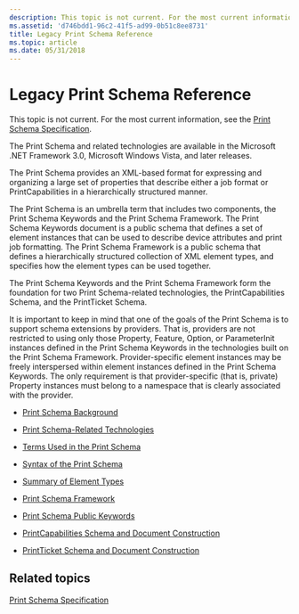 ```yaml
---
description: This topic is not current. For the most current information, see the Print Schema Specification.
ms.assetid: 'd746bdd1-96c2-41f5-ad99-0b51c8ee8731'
title: Legacy Print Schema Reference
ms.topic: article
ms.date: 05/31/2018
---
```


# Legacy Print Schema Reference

This topic is not current. For the most current information, see the [Print Schema Specification](https://download.microsoft.com/download/D/E/C/DECA6E6B-3E81-48E7-B7EF-6D92A547D03C/print-schema-spec-2-0.zip).

The Print Schema and related technologies are available in the Microsoft .NET Framework 3.0, Microsoft Windows Vista, and later releases.

The Print Schema provides an XML-based format for expressing and organizing a large set of properties that describe either a job format or PrintCapabilities in a hierarchically structured manner.

The Print Schema is an umbrella term that includes two components, the Print Schema Keywords and the Print Schema Framework. The Print Schema Keywords document is a public schema that defines a set of element instances that can be used to describe device attributes and print job formatting. The Print Schema Framework is a public schema that defines a hierarchically structured collection of XML element types, and specifies how the element types can be used together.

The Print Schema Keywords and the Print Schema Framework form the foundation for two Print Schema-related technologies, the PrintCapabilities Schema, and the PrintTicket Schema.

It is important to keep in mind that one of the goals of the Print Schema is to support schema extensions by providers. That is, providers are not restricted to using only those Property, Feature, Option, or ParameterInit instances defined in the Print Schema Keywords in the technologies built on the Print Schema Framework. Provider-specific element instances may be freely interspersed within element instances defined in the Print Schema Keywords. The only requirement is that provider-specific (that is, private) Property instances must belong to a namespace that is clearly associated with the provider.

-   [Print Schema Background](print-schema-background.md)

-   [Print Schema-Related Technologies](print-schema-related-technologies.md)

-   [Terms Used in the Print Schema](terms-used-in-the-print-schema.md)

-   [Syntax of the Print Schema](syntax-of-the-print-schema.md)

-   [Summary of Element Types](summary-of-element-types.md)

-   [Print Schema Framework](print-schema-framework.md)

-   [Print Schema Public Keywords](print-schema-public-keywords.md)

-   [PrintCapabilities Schema and Document Construction](printcapabilities-schema-and-document-construction.md)

-   [PrintTicket Schema and Document Construction](printticket-schema-and-document-construction.md)

## Related topics

<dl> <dt>

[Print Schema Specification](https://download.microsoft.com/download/D/E/C/DECA6E6B-3E81-48E7-B7EF-6D92A547D03C/print-schema-spec-2-0.zip)
</dt> </dl>

 

 



